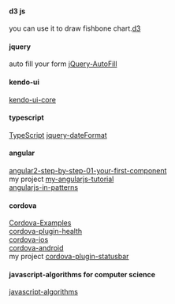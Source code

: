 #### d3 js
you can use it to draw fishbone chart.[d3](https://github.com/d3/d3)

#### jquery
auto fill your form [jQuery-AutoFill](https://github.com/mmangino/jQuery-AutoFill)

#### kendo-ui
[kendo-ui-core](https://github.com/telerik/kendo-ui-core)
#### typescript
[TypeScript](https://github.com/Microsoft/TypeScript)
[jquery-dateFormat](https://github.com/phstc/jquery-dateFormat)
#### angular
[angular2-step-by-step-01-your-first-component](https://github.com/Vintharas/angular2-step-by-step-01-your-first-component)  
my project [my-angularjs-tutorial](https://github.com/jaassoon/angularjs-tutorial)  
[angularjs-in-patterns](https://github.com/mgechev/angularjs-in-patterns)
#### cordova
[Cordova-Examples](https://github.com/cfjedimaster/Cordova-Examples)  
[cordova-plugin-health](https://github.com/dariosalvi78/cordova-plugin-health)  
[cordova-ios](https://github.com/apache/cordova-ios)  
[cordova-android](https://github.com/apache/cordova-android)  
my project [cordova-plugin-statusbar](https://github.com/jaassoon/cordova-plugin-statusbar)

#### javascript-algorithms for computer science
[javascript-algorithms](https://github.com/mgechev/javascript-algorithms)